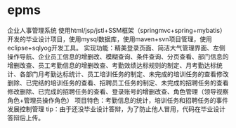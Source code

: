 # epms
企业人事管理系统
使用html/jsp/jstl+SSM框架（springmvc+spring+mybatis）开发的毕业设计项目，使用mysql数据库，使用maven+svn项目管理，使用eclipse+sqlyog开发工具。
实现功能：精美登录页面、简洁大气管理界面、左侧操作导航、企业员工信息的增删改、模糊查询、条件查询、分页查看、部门信息的增删改查、员工考勤信息的增删改查、考勤效绩达标规则的制定、月考勤达标统计、各部门月考勤达标统计、员工培训任务的制定、未完成的培训任务的查看修改删除、已完结的培训任务的查看、招聘员工任务的制定、未完成的招聘任务的查看修改删除、已完成的招聘任务的查看、登录账号的增删改查、角色管理（领导视察角色+管理员操作角色）
项目特色：考勤信息的统计，培训任务和招聘任务的事件发展控制管理
tip：由于还没毕业设计答辩，为了防止他人冒用，代码在毕业设计答辩后上传。
